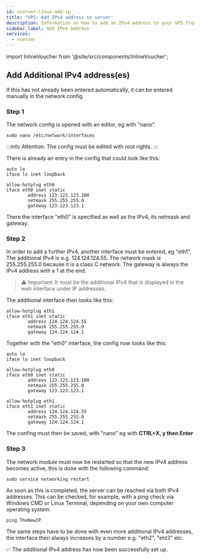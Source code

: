 ```yaml
---
id: vserver-linux-add-ip
title: "VPS: Add IPv4 address to server"
description: Information on how to add an IPv4 address to your VPS from ZAP-Hosting - ZAP-Hosting.com documentation
sidebar_label: Add IPv4 Address
services:
  - vserver
---
```


import InlineVoucher from '@site/src/components/InlineVoucher';

<InlineVoucher />

## Add Additional IPv4 address(es)

If this has not already been entered automatically, it can be entered manually in the network config.

### Step 1
The network config is opened with an editor, eg with "nano".
```
sudo nano /etc/network/interfaces
```
:::info
Attention: The config must be edited with root rights.
:::

There is already an entry in the config that could look like this:

```
auto lo
iface lo inet loopback

allow-hotplug eth0
iface eth0 inet static
        address 123.123.123.100
        netmask 255.255.255.0
        gateway 123.123.123.1
```
There the interface "eth0" is specified as well as the IPv4, its netmask and gateway.

### Step 2

In order to add a further IPv4, another interface must be entered, eg "eth1". The additional IPv4 is e.g. 124.124.124.55. The network mask is 255.255.255.0 because it is a class C network. The gateway is always the IPv4 address with a 1 at the end.

>⚠️ Important: It must be the additional IPv4 that is displayed in the web interface under IP addresses.


The additional interface then looks like this: 

```
allow-hotplug eth1
iface eth1 inet static
        address 124.124.124.55
        netmask 255.255.255.0
        gateway 124.124.124.1
```

Together with the "eth0" interface, the config now looks like this:

```
auto lo
iface lo inet loopback

allow-hotplug eth0
iface eth0 inet static
        address 123.123.123.100
        netmask 255.255.255.0
        gateway 123.123.123.1
        
allow-hotplug eth1
iface eth1 inet static
        address 124.124.124.55
        netmask 255.255.255.0
        gateway 124.124.124.1
```
The confing must then be saved, with "nano" eg with **CTRL+X, y then Enter**

### Step 3

The network module must now be restarted so that the new IPv4 address becomes active, this is done with the following command:
```
sudo service networking restart
```
As soon as this is completed, the server can be reached via both IPv4 addresses. This can be checked, for example, with a ping check via Windows CMD or Linux Terminal, depending on your own computer operating system:
```
ping TheNewIP
```
The same steps have to be done with even more additional IPv4 addresses, the interface then always increases by a number e.g. "eth2", "eht3" etc.

✅ The additional IPv4 address has now been successfully set up.
